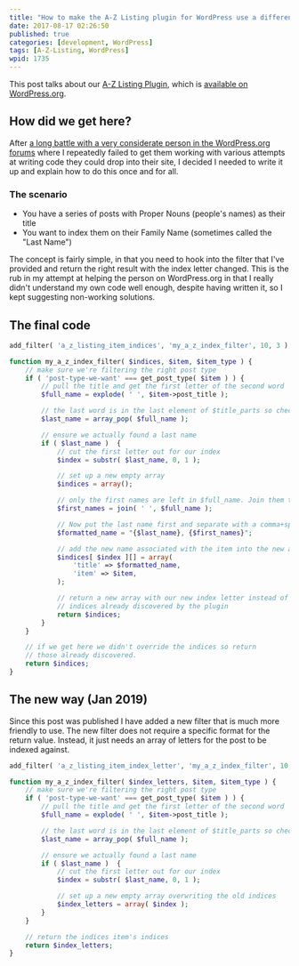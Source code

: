 ```yaml
---
title: "How to make the A-Z Listing plugin for WordPress use a different Index Letter for a post"
date: 2017-08-17 02:26:50
published: true
categories: [development, WordPress]
tags: [A-Z-Listing, WordPress]
wpid: 1735
---
```


This post talks about our [A-Z Listing Plugin](https://a-z-listing.com/), which is [available on WordPress.org](https://WordPress.org/plugins/a-z-listing/).

How did we get here?
--------------------

After [a long battle with a very considerate person in the WordPress.org forums](https://WordPress.org/support/topic/a_z-by-surname-second-word-of-post-title/) where I repeatedly failed to get them working with various attempts at writing code they could drop into their site, I decided I needed to write it up and explain how to do this once and for all.

### The scenario

- You have a series of posts with Proper Nouns (people's names) as their title
- You want to index them on their Family Name (sometimes called the "Last Name")

The concept is fairly simple, in that you need to hook into the filter that I've provided and return the right result with the index letter changed. This is the rub in my attempt at helping the person on WordPress.org in that I really didn't understand my own code well enough, despite having written it, so I kept suggesting non-working solutions.

The final code
--------------

```php
add_filter( 'a_z_listing_item_indices', 'my_a_z_index_filter', 10, 3 );

function my_a_z_index_filter( $indices, $item, $item_type ) {
    // make sure we're filtering the right post type
    if ( 'post-type-we-want' === get_post_type( $item ) ) {
        // pull the title and get the first letter of the second word
        $full_name = explode( ' ', $item->post_title );

        // the last word is in the last element of $title_parts so check it is there
        $last_name = array_pop( $full_name );

        // ensure we actually found a last name
        if ( $last_name )  {
            // cut the first letter out for our index
            $index = substr( $last_name, 0, 1 );

            // set up a new empty array
            $indices = array();

            // only the first names are left in $full_name. Join them together again
            $first_names = join( ' ', $full_name );

            // Now put the last name first and separate with a comma+space from the first names
            $formatted_name = "{$last_name}, {$first_names}";

            // add the new name associated with the item into the new array we created
            $indices[ $index ][] = array(
                'title' => $formatted_name,
                'item' => $item,
            );

            // return a new array with our new index letter instead of the
            // indices already discovered by the plugin
            return $indices;
        }
    }

    // if we get here we didn't override the indices so return
    // those already discovered.
    return $indices;
}
```

The new way (Jan 2019)
----------------------

Since this post was published I have added a new filter that is much more friendly to use. The new filter does not require a specific format for the return value. Instead, it just needs an array of letters for the post to be indexed against.

```php
add_filter( 'a_z_listing_item_index_letter', 'my_a_z_index_filter', 10, 3 );

function my_a_z_index_filter( $index_letters, $item, $item_type ) {
    // make sure we're filtering the right post type
    if ( 'post-type-we-want' === get_post_type( $item ) ) {
        // pull the title and get the first letter of the second word
        $full_name = explode( ' ', $item->post_title );

        // the last word is in the last element of $title_parts so check it is there
        $last_name = array_pop( $full_name );

        // ensure we actually found a last name
        if ( $last_name )  {
            // cut the first letter out for our index
            $index = substr( $last_name, 0, 1 );

            // set up a new empty array overwriting the old indices
            $index_letters = array( $index );
        }
    }

    // return the indices item's indices
    return $index_letters;
}
```
